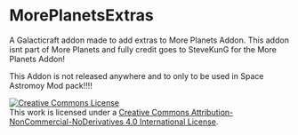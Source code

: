 # MorePlanetsExtras
A Galacticraft addon made to add extras to More Planets Addon. This addon isnt part of More Planets and fully credit goes to SteveKunG for the More Planets Addon! 

This Addon is not released anywhere and to only to be used in Space Astromoy Mod pack!!!!

<a rel="license" href="http://creativecommons.org/licenses/by-nc-nd/4.0/"><img alt="Creative Commons License" style="border-width:0" src="https://i.creativecommons.org/l/by-nc-nd/4.0/88x31.png" /></a><br />This work is licensed under a <a rel="license" href="http://creativecommons.org/licenses/by-nc-nd/4.0/">Creative Commons Attribution-NonCommercial-NoDerivatives 4.0 International License</a>.
